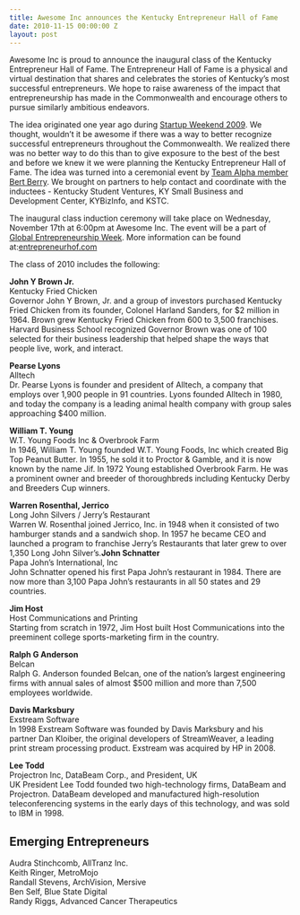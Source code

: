 ```yaml
---
title: Awesome Inc announces the Kentucky Entrepreneur Hall of Fame
date: 2010-11-15 00:00:00 Z
layout: post
---
```

 
<p>Awesome Inc is proud to announce the inaugural class of the Kentucky Entrepreneur Hall of Fame. The Entrepreneur Hall of Fame is a physical and virtual destination that shares and celebrates the stories of Kentucky&rsquo;s most successful entrepreneurs. We hope to raise awareness of the impact that entrepreneurship has made in the Commonwealth and encourage others to pursue similarly ambitious endeavors.</p>
<p>The idea originated one year ago during <a href="http://awesomeinc.org/lexington.startupweekend.org" target="_blank">Startup Weekend 2009</a>. We thought, wouldn&rsquo;t it be awesome if there was a way to better recognize successful entrepreneurs throughout the Commonwealth. We realized there was no better way to do this than to give exposure to the best of the best and before we knew it we were planning the Kentucky Entrepreneur Hall of Fame. The idea was turned into a ceremonial event by <a href="http://awesomeinc.org/2010/01/19/awesome-inc-welcomes-in-the-team-alpha-spring-class-of-2010/" target="_blank">Team Alpha member Bert Berry</a>. We brought on partners to help contact and coordinate with the inductees - Kentucky Student Ventures, KY Small Business and Development Center, KYBizInfo, and KSTC.</p>
<p>The inaugural class induction ceremony will take place on Wednesday, November 17th at 6:00pm at Awesome Inc. The event will be a part of <a href="http://www.gewusa.org/" target="_blank">Global Entrepreneurship Week</a>. More information can be found at:<a href="http://www.entrepreneurhof.com/" target="_blank">entrepreneurhof.com</a></p>
<p>The class of 2010 includes the following:</p>
<p><strong>John Y Brown Jr.</strong><br/>Kentucky Fried Chicken<br/>Governor John Y Brown, Jr. and a group of investors purchased Kentucky Fried Chicken from its founder, Colonel Harland Sanders, for $2 million in 1964. Brown grew Kentucky Fried Chicken from 600 to 3,500 franchises. Harvard Business School recognized Governor Brown was one of 100 selected for their business leadership that helped shape the ways that people live, work, and interact.</p>
<p><strong>Pearse Lyons</strong><br/>Alltech<br/>Dr. Pearse Lyons is founder and president of Alltech, a company that employs over 1,900 people in 91 countries. Lyons founded Alltech in 1980, and today the company is a leading animal health company with group sales approaching $400 million.</p>
<p><strong>William T. Young</strong><br/>W.T. Young Foods Inc &amp; Overbrook Farm<br/>In 1946, William T. Young founded W.T. Young Foods, Inc which created Big Top Peanut Butter. In 1955, he sold it to Proctor &amp; Gamble, and it is now known by the name Jif. In 1972 Young established Overbrook Farm. He was a prominent owner and breeder of thoroughbreds including Kentucky Derby and Breeders Cup winners.</p>
<p><strong>Warren Rosenthal, Jerrico</strong><br/>Long John Silvers / Jerry&rsquo;s Restaurant<br/>Warren W. Rosenthal joined Jerrico, Inc. in 1948 when it consisted of two hamburger stands and a sandwich shop. In 1957 he became CEO and launched a program to franchise Jerry&rsquo;s Restaurants that later grew to over 1,350 Long John Silver&rsquo;s.<strong>John Schnatter</strong><br/>Papa John&rsquo;s International, Inc<br/>John Schnatter opened his first Papa John&rsquo;s restaurant in 1984. There are now more than 3,100 Papa John&rsquo;s restaurants in all 50 states and 29 countries.</p>
<p><strong>Jim Host</strong><br/>Host Communications and Printing<br/>Starting from scratch in 1972, Jim Host built Host Communications into the preeminent college sports-marketing firm in the country.</p>
<p><strong>Ralph G Anderson</strong><br/>Belcan<br/>Ralph G. Anderson founded Belcan, one of the nation&rsquo;s largest engineering firms with annual sales of almost $500 million and more than 7,500 employees worldwide.</p>
<p><strong>Davis Marksbury</strong><br/>Exstream Software<br/>In 1998 Exstream Software was founded by Davis Marksbury and his partner Dan Kloiber, the original developers of StreamWeaver, a leading print stream processing product. Exstream was acquired by HP in 2008.</p>
<p><strong>Lee Todd</strong><br/>Projectron Inc, DataBeam Corp., and President, UK<br/>UK President Lee Todd founded two high-technology firms, DataBeam and Projectron. DataBeam developed and manufactured high-resolution teleconferencing systems in the early days of this technology, and was sold to IBM in 1998.</p>
<h2 id="">Emerging Entrepreneurs</h2>
<p>Audra Stinchcomb, AllTranz Inc.<br/>Keith Ringer, MetroMojo<br/>Randall Stevens, ArchVision, Mersive<br/>Ben Self, Blue State Digital<br/>Randy Riggs, Advanced Cancer Therapeutics</p>

